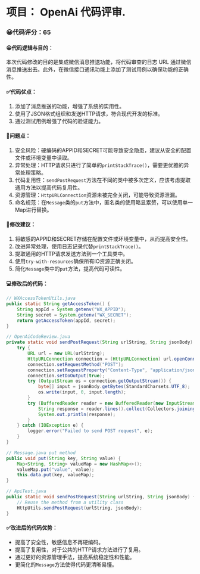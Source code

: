 # 项目： OpenAi 代码评审.
### 😀代码评分：65
#### 😀代码逻辑与目的：
本次代码修改的目的是集成微信消息推送功能，将代码审查的日志 URL 通过微信消息推送出去。此外，在微信接口通讯功能上添加了测试用例以确保功能的正确性。

#### ✅代码优点：
1. 添加了消息推送的功能，增强了系统的实用性。
2. 使用了JSON格式组织和发送HTTP请求，符合现代开发的标准。
3. 通过测试用例增强了代码的验证能力。

#### 🤔问题点：
1. 安全风险：硬编码的APPID和SECRET可能导致安全隐患，建议从安全的配置文件或环境变量中读取。
2. 异常处理：HTTP请求只进行了简单的`printStackTrace()`，需要更优雅的异常处理策略。
3. 代码复用性：`sendPostRequest`方法在不同的类中被多次定义，应该考虑提取通用方法以提高代码复用性。
4. 资源管理：`HttpURLConnection`资源未被完全关闭，可能导致资源泄漏。
5. 命名规范：在`Message`类的`put`方法中，匿名类的使用略显累赘，可以使用单一Map进行替换。

#### 🎯修改建议：
1. 将敏感的APPID和SECRET存储在配置文件或环境变量中，从而提高安全性。
2. 改进异常处理，使用日志记录代替`printStackTrace()`。
3. 提取通用的HTTP请求发送方法到一个工具类中。
4. 使用`try-with-resources`确保所有IO资源正确关闭。
5. 简化`Message`类中的`put`方法，提高代码可读性。

#### 💻修改后的代码：
```java
// WXAccessTokenUtils.java
public static String getAccessToken() {
    String appId = System.getenv("WX_APPID");
    String secret = System.getenv("WX_SECRET");
    return getAccessToken(appId, secret);
}

// OpenAiCodeReview.java
private static void sendPostRequest(String urlString, String jsonBody) {
    try {
        URL url = new URL(urlString);
        HttpURLConnection connection = (HttpURLConnection) url.openConnection();
        connection.setRequestMethod("POST");
        connection.setRequestProperty("Content-Type", "application/json; utf-8");
        connection.setDoOutput(true);
        try (OutputStream os = connection.getOutputStream()) {
            byte[] input = jsonBody.getBytes(StandardCharsets.UTF_8);
            os.write(input, 0, input.length);
        }
        try (BufferedReader reader = new BufferedReader(new InputStreamReader(connection.getInputStream(), StandardCharsets.UTF_8))) {
            String response = reader.lines().collect(Collectors.joining());
            System.out.println(response);
        }
    } catch (IOException e) {
        logger.error("Failed to send POST request", e);
    }
}

// Message.java put method
public void put(String key, String value) {
    Map<String, String> valueMap = new HashMap<>();
    valueMap.put("value", value);
    this.data.put(key, valueMap);
}

// ApiTest.java
public static void sendPostRequest(String urlString, String jsonBody) {
    // Reuse the method from a utility class
    HttpUtils.sendPostRequest(urlString, jsonBody);
}
```

#### ✅改进后的代码优势：
- 提高了安全性，敏感信息不再硬编码。
- 提高了复用性，对于公共的HTTP请求方法进行了复用。
- 通过更好的资源管理手法，提高系统稳定性和性能。
- 更简化的`Message`方法使得代码更清晰易懂。